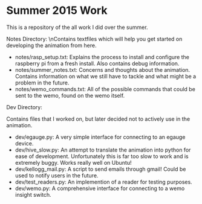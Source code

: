 # Summer 2015 Work
This is a repository of the all work I did over the summer.

Notes Directory:
\nContains textfiles which will help you get started on developing the animation from here.
  - notes/rasp_setup.txt: Explains the process to install and configure the raspberry pi from a fresh install. Also contains debug information.
  - notes/summer_notes.txt: Concerns and thoughts about the animation. Contains information on what we still have to tackle and what might be a problem in the future.
  - notes/wemo_commands.txt: All of the possible commands that could be sent to the wemo, found on the wemo itself. 

Dev Directory:

Contains files that I worked on, but later decided not to actively use in the animation.
  - dev/egauge.py: A very simple interface for connecting to an egauge device.
  - dev/hive_slow.py: An attempt to translate the animation into python for ease of development. Unfortunately this is far too slow to work and is extremely buggy. Works really well on Ubuntu!
  - dev/kellogg_mail.py: A script to send emails through gmail! Could be used to notify users in the future.
  - dev/test_readers.py: An implemention of a reader for testing purposes.
  - dev/wemo.py: A comprehensive interface for connecting to a wemo insight switch.


